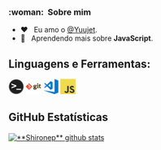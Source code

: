 <h3> :woman: &nbsp;Sobre mim </h3>

- :heart: &nbsp; Eu amo o <a href="https://github.com/Yuujet">@Yuujet</a>.
- 🌱 &nbsp; Aprendendo mais sobre **JavaScript**.

## **Linguagens e Ferramentas:**  

<code><img height="30" src="https://raw.githubusercontent.com/github/explore/80688e429a7d4ef2fca1e82350fe8e3517d3494d/topics/terminal/terminal.png"></code>
<code><img height="30" src="https://raw.githubusercontent.com/github/explore/80688e429a7d4ef2fca1e82350fe8e3517d3494d/topics/git/git.png"></code>
<code><img height="30" src="https://raw.githubusercontent.com/github/explore/80688e429a7d4ef2fca1e82350fe8e3517d3494d/topics/visual-studio-code/visual-studio-code.png"></code>
<code><img height="30" src="https://raw.githubusercontent.com/github/explore/80688e429a7d4ef2fca1e82350fe8e3517d3494d/topics/javascript/javascript.png"></code>

## **GitHub Estatísticas**

<a href="https://github.com/Shironep">
 <img align="center" src="https://github-readme-stats.vercel.app/api?username=shironep&show_icons=true&theme=dracula&line_height=27" alt="**Shironep** github stats"/>
</a>
